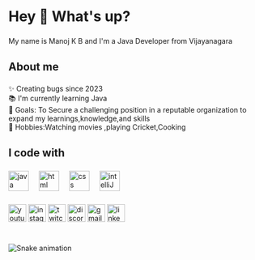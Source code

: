 <h1 align="left">Hey 👋 What's up?</h1>

###

<p align="left">My name is Manoj K B and I'm a Java Developer from  Vijayanagara</p>

###

<h2 align="left">About me</h2>

###

<p align="left">✨ Creating bugs since 2023<br>📚 I'm currently learning Java<br>🎯 Goals: To Secure a challenging position in a reputable organization to expand my learnings,knowledge,and skills<br>🎲 Hobbies:Watching movies ,playing Cricket,Cooking</p>

###

<h2 align="left">I code with</h2>

###

<div align="left">
  <img src="https://miro.medium.com/v2/resize:fit:720/format:webp/0*bKpITDtU0AxQkpTu.png" height="40" alt="java logo"  />
  <img width="12" />
  <img src="https://blog-media.byjusfutureschool.com/bfs-blog/2021/09/17203233/What-is-HTML-Article-Page-948_500.png" height="40" alt="html logo"  />
  <img width="12" />
  <img src="https://cdn.mos.cms.futurecdn.net/Vp9WvV7YKdH4k8sKRePcE8-650-80.jpg.webp" height="40" alt="css logo"  />
  <img width="12" />
  <img src="https://logowik.com/content/uploads/images/jetbrains-intellij-idea6941.jpg" height="40" alt="intelliJ IDEA logo"  />
  <img width="12" />
  
</div>


###

<div align="left">
  <img src="https://img.shields.io/static/v1?message=Youtube&logo=youtube&label=&color=FF0000&logoColor=white&labelColor=&style=for-the-badge" height="35" alt="youtube logo"  />
  <img src="https://img.shields.io/static/v1?message=Instagram&logo=instagram&label=&color=E4405F&logoColor=white&labelColor=&style=for-the-badge" height="35" alt="instagram logo"  />
  <img src="https://img.shields.io/static/v1?message=Twitch&logo=twitch&label=&color=9146FF&logoColor=white&labelColor=&style=for-the-badge" height="35" alt="twitch logo"  />
  <img src="https://img.shields.io/static/v1?message=Discord&logo=discord&label=&color=7289DA&logoColor=white&labelColor=&style=for-the-badge" height="35" alt="discord logo"  />
  <img src="https://img.shields.io/static/v1?message=Gmail&logo=gmail&label=&color=D14836&logoColor=white&labelColor=&style=for-the-badge" height="35" alt="gmail logo"  />
  <img src="https://img.shields.io/static/v1?message=LinkedIn&logo=linkedin&label=&color=0077B5&logoColor=white&labelColor=&style=for-the-badge" height="35" alt="linkedin logo"  />
</div>

###

<br clear="both">

<img src="https://raw.githubusercontent.com/maurodesouza/maurodesouza/output/snake.svg" alt="Snake animation" />

###

###
